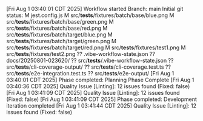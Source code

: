 [Fri Aug 1 03:40:01 CDT 2025] Workflow started
Branch: main
Initial git status:
M jest.config.js
M src/**tests**/fixtures/batch/base/blue.png
M src/**tests**/fixtures/batch/base/green.png
M src/**tests**/fixtures/batch/base/red.png
M src/**tests**/fixtures/batch/target/blue.png
M src/**tests**/fixtures/batch/target/green.png
M src/**tests**/fixtures/batch/target/red.png
M src/**tests**/fixtures/test1.png
M src/**tests**/fixtures/test2.png
?? .vibe-workflow-state.json
?? docs/20250801-023620/
?? src/**tests**/.vibe-workflow-state.json
?? src/**tests**/cli-coverage-output/
?? src/**tests**/cli-coverage.test.ts
?? src/**tests**/e2e-integration.test.ts
?? src/**tests**/e2e-output/
[Fri Aug 1 03:40:01 CDT 2025] Phase completed: Planning Phase Complete
[Fri Aug 1 03:40:36 CDT 2025] Quality Issue [Linting]: 12 issues found (Fixed: false)
[Fri Aug 1 03:41:09 CDT 2025] Quality Issue [Linting]: 12 issues found (Fixed: false)
[Fri Aug 1 03:41:09 CDT 2025] Phase completed: Development iteration completed
[Fri Aug 1 03:41:44 CDT 2025] Quality Issue [Linting]: 12 issues found (Fixed: false)
